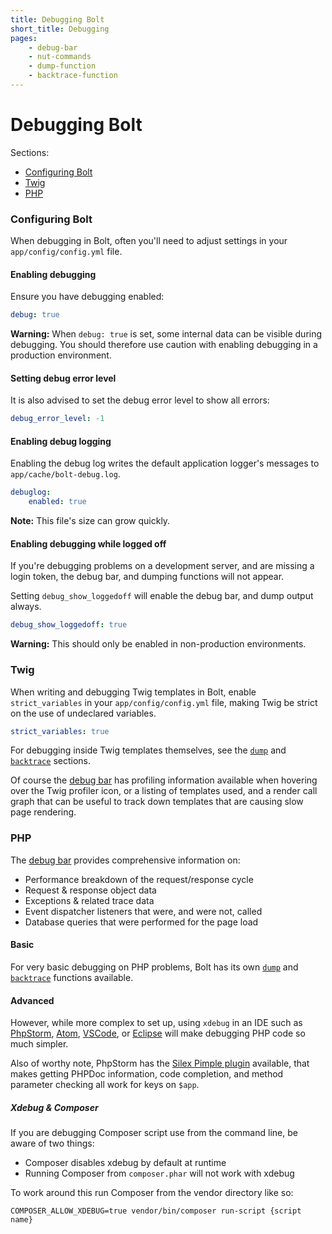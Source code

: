 ```yaml
---
title: Debugging Bolt
short_title: Debugging
pages:
    - debug-bar
    - nut-commands
    - dump-function
    - backtrace-function
---
```

Debugging Bolt
==============

Sections:
  - [Configuring Bolt](#configuring-bolt)
  - [Twig](#twig)
  - [PHP](#php)

### Configuring Bolt

When debugging in Bolt, often you'll need to adjust settings in your
`app/config/config.yml` file.

#### Enabling debugging

Ensure you have debugging enabled:
```yaml
debug: true
```

<p class="warning"><strong>Warning:</strong> When <code>debug: true</code> is
set, some internal data can be visible during debugging. You should therefore
use caution with enabling debugging in a production environment.</p>

#### Setting debug error level

It is also advised to set the debug error level to show all errors:

```yaml
debug_error_level: -1
```

#### Enabling debug logging

Enabling the debug log writes the default application logger's messages to
`app/cache/bolt-debug.log`.

```yaml
debuglog:
    enabled: true
```

<p class="note"><strong>Note:</strong> This file's size can grow quickly.</p>

#### Enabling debugging while logged off

If you're debugging problems on a development server, and are missing a login
token, the debug bar, and dumping functions will not appear.

Setting `debug_show_loggedoff` will enable the debug bar, and dump output
always.

```yaml
debug_show_loggedoff: true
```

<p class="warning"><strong>Warning:</strong> This should only be enabled in
non-production environments.</p>

### Twig

When writing and debugging Twig templates in Bolt, enable `strict_variables` in
your `app/config/config.yml` file, making Twig be strict on the use of
undeclared variables.

```yaml
strict_variables: true
```

For debugging inside Twig templates themselves, see the [`dump`][dump-twig] and
[`backtrace`][backtrace-twig] sections.


Of course the [debug bar][debug-bar] has profiling information available when
hovering over the Twig profiler icon, or a listing of templates used, and a
render call graph that can be useful to track down templates that are causing
slow page rendering.

### PHP

The [debug bar][debug-bar] provides comprehensive information on:

  * Performance breakdown of the request/response cycle
  * Request & response object data
  * Exceptions & related trace data
  * Event dispatcher listeners that were, and were not, called
  * Database queries that were performed for the page load

#### Basic

For very basic debugging on PHP problems, Bolt has its own [`dump`][dump-php]
and [`backtrace`][backtrace-php] functions available.

#### Advanced

However, while more complex to set up, using `xdebug` in an IDE such as
[PhpStorm][xdebug-phpstorm], [Atom][xdebug-atom], [VSCode][xdebug-vscode],
or [Eclipse][xdebug-eclipse] will make debugging PHP code so much simpler.

Also of worthy note, PhpStorm has the [Silex Pimple plugin][pimple-plugin]
available, that makes getting PHPDoc information, code completion, and method
parameter checking all work for keys on `$app`.

##### Xdebug & Composer

If you are debugging Composer script use from the command line, be aware of two
things:
 - Composer disables xdebug by default at runtime
 - Running Composer from `composer.phar` will not work with xdebug

To work around this run Composer from the vendor directory like so:

```
COMPOSER_ALLOW_XDEBUG=true vendor/bin/composer run-script {script name}
```


[debug-bar]: debugging/debug-bar
[dump-twig]: debugging/dump-function#twig
[backtrace-twig]: debugging/backtrace-function#php
[dump-php]: debugging/dump-function#twig
[backtrace-php]: debugging/backtrace-function#php

[xdebug-phpstorm]: https://www.jetbrains.com/help/phpstorm/2017.1/configuring-xdebug.html#integrationWithProduct
[xdebug-atom]: https://atom.io/packages/php-debug
[xdebug-eclipse]: https://wiki.eclipse.org/Debugging_using_XDebug
[xdebug-vscode]: https://github.com/felixfbecker/vscode-php-debug
[pimple-plugin]: https://plugins.jetbrains.com/plugin/7809-silex-pimple-plugin
